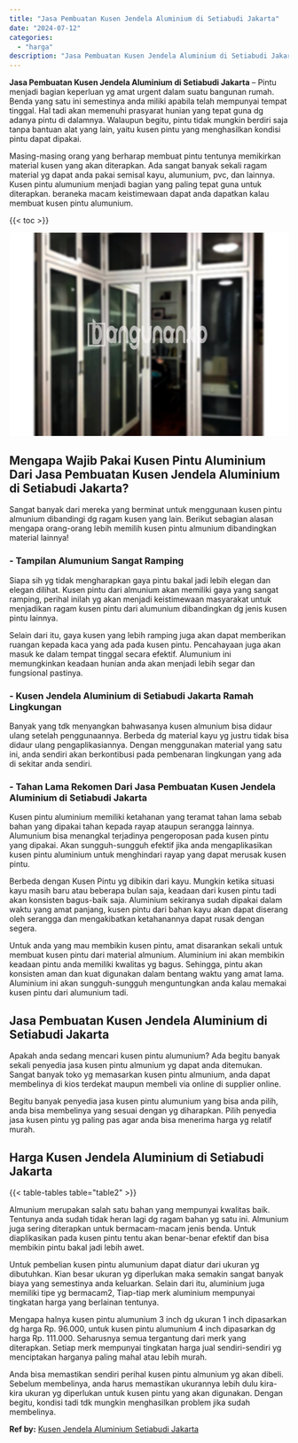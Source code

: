 ```yaml
---
title: "Jasa Pembuatan Kusen Jendela Aluminium di Setiabudi Jakarta"
date: "2024-07-12"
categories: 
  - "harga"
description: "Jasa Pembuatan Kusen Jendela Aluminium di Setiabudi Jakarta. Anda bisa memastikan sendiri perihal kusen pintu almunium yg akan dibeli. Sebelum membelinya, an..."
---
```


**Jasa Pembuatan Kusen Jendela Aluminium di Setiabudi Jakarta** – Pintu menjadi bagian keperluan yg amat urgent dalam suatu bangunan rumah. Benda yang satu ini semestinya anda miliki apabila telah mempunyai tempat tinggal. Hal tadi akan memenuhi prasyarat hunian yang tepat guna dg adanya pintu di dalamnya. Walaupun begitu, pintu tidak mungkin berdiri saja tanpa bantuan alat yang lain, yaitu kusen pintu yang menghasilkan kondisi pintu dapat dipakai.

Masing-masing orang yang berharap membuat pintu tentunya memikirkan material kusen yang akan diterapkan. Ada sangat banyak sekali ragam material yg dapat anda pakai semisal kayu, alumunium, pvc, dan lainnya. Kusen pintu alumunium menjadi bagian yang paling tepat guna untuk diterapkan. beraneka macam keistimewaan dapat anda dapatkan kalau membuat kusen pintu alumunium.

{{< toc >}}

![Jasa Pembuatan Kusen Jendela Aluminium di Setiabudi Jakarta](/images/harga-kusen-jendela-alumunium-05.png)

## Mengapa Wajib Pakai Kusen Pintu Aluminium Dari Jasa Pembuatan Kusen Jendela Aluminium di Setiabudi Jakarta?

Sangat banyak dari mereka yang berminat untuk menggunaan kusen pintu almunium dibandingi dg ragam kusen yang lain. Berikut sebagian alasan mengapa orang-orang lebih memilih kusen pintu almunium dibandingkan material lainnya!

### \- Tampilan Alumunium Sangat Ramping

Siapa sih yg tidak mengharapkan gaya pintu bakal jadi lebih elegan dan elegan dilihat. Kusen pintu dari almunium akan memiliki gaya yang sangat ramping, perihal inilah yg akan menjadi keistimewaan masyarakat untuk menjadikan ragam kusen pintu dari alumunium dibandingkan dg jenis kusen pintu lainnya.

Selain dari itu, gaya kusen yang lebih ramping juga akan dapat memberikan ruangan kepada kaca yang ada pada kusen pintu. Pencahayaan juga akan masuk ke dalam tempat tinggal secara efektif. Alumunium ini memungkinkan keadaan hunian anda akan menjadi lebih segar dan fungsional pastinya.

### \- Kusen Jendela Aluminium di Setiabudi Jakarta Ramah Lingkungan

Banyak yang tdk menyangkan bahwasanya kusen almunium bisa didaur ulang setelah penggunaannya. Berbeda dg material kayu yg justru tidak bisa didaur ulang pengaplikasiannya. Dengan menggunakan material yang satu ini, anda sendiri akan berkontibusi pada pembenaran lingkungan yang ada di sekitar anda sendiri.

### \- Tahan Lama Rekomen Dari Jasa Pembuatan Kusen Jendela Aluminium di Setiabudi Jakarta

Kusen pintu aluminium memiliki ketahanan yang teramat tahan lama sebab bahan yang dipakai tahan kepada rayap ataupun serangga lainnya. Alumunium bisa menangkal terjadinya pengeroposan pada kusen pintu yang dipakai. Akan sungguh-sungguh efektif jika anda mengaplikasikan kusen pintu aluminium untuk menghindari rayap yang dapat merusak kusen pintu.

Berbeda dengan Kusen Pintu yg dibikin dari kayu. Mungkin ketika situasi kayu masih baru atau beberapa bulan saja, keadaan dari kusen pintu tadi akan konsisten bagus-baik saja. Aluminium sekiranya sudah dipakai dalam waktu yang amat panjang, kusen pintu dari bahan kayu akan dapat diserang oleh serangga dan mengakibatkan ketahanannya dapat rusak dengan segera.

Untuk anda yang mau membikin kusen pintu, amat disarankan sekali untuk membuat kusen pintu dari material almunium. Aluminium ini akan membikin keadaan pintu anda memiliki kwalitas yg bagus. Sehingga, pintu akan konsisten aman dan kuat digunakan dalam bentang waktu yang amat lama. Aluminium ini akan sungguh-sungguh menguntungkan anda kalau memakai kusen pintu dari alumunium tadi.

## Jasa Pembuatan Kusen Jendela Aluminium di Setiabudi Jakarta

Apakah anda sedang mencari kusen pintu alumunium? Ada begitu banyak sekali penyedia jasa kusen pintu almunium yg dapat anda ditemukan. Sangat banyak toko yg memasarkan kusen pintu almunium, anda dapat membelinya di kios terdekat maupun membeli via online di supplier online.

Begitu banyak penyedia jasa kusen pintu alumunium yang bisa anda pilih, anda bisa membelinya yang sesuai dengan yg diharapkan. Pilih penyedia jasa kusen pintu yg paling pas agar anda bisa menerima harga yg relatif murah.

## Harga Kusen Jendela Aluminium di Setiabudi Jakarta

{{< table-tables table="table2" >}}

Almunium merupakan salah satu bahan yang mempunyai kwalitas baik. Tentunya anda sudah tidak heran lagi dg ragam bahan yg satu ini. Almunium juga sering diterapkan untuk bermacam-macam jenis benda. Untuk diaplikasikan pada kusen pintu tentu akan benar-benar efektif dan bisa membikin pintu bakal jadi lebih awet.

Untuk pembelian kusen pintu alumunium dapat diatur dari ukuran yg dibutuhkan. Kian besar ukuran yg diperlukan maka semakin sangat banyak biaya yang semestinya anda keluarkan. Selain dari itu, aluminium juga memiliki tipe yg bermacam2, Tiap-tiap merk aluminium mempunyai tingkatan harga yang berlainan tentunya.

Mengapa halnya kusen pintu alumunium 3 inch dg ukuran 1 inch dipasarkan dg harga Rp. 96.000, untuk kusen pintu alumunium 4 inch dipasarkan dg harga Rp. 111.000. Seharusnya semua tergantung dari merk yang diterapkan. Setiap merk mempunyai tingkatan harga jual sendiri-sendiri yg menciptakan harganya paling mahal atau lebih murah.

Anda bisa memastikan sendiri perihal kusen pintu almunium yg akan dibeli. Sebelum membelinya, anda harus memastikan ukurannya lebih dulu kira-kira ukuran yg diperlukan untuk kusen pintu yang akan digunakan. Dengan begitu, kondisi tadi tdk mungkin menghasilkan problem jika sudah membelinya.

**Ref by:** [Kusen Jendela Aluminium Setiabudi Jakarta](https://id.wikipedia.org/wiki/Kusen)
